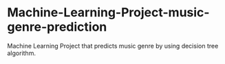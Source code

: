 # Machine-Learning-Project-music-genre-prediction
Machine Learning Project that predicts music genre by using decision tree algorithm.

